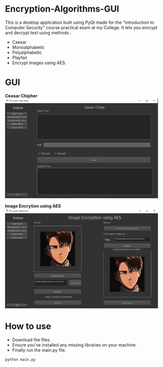 # Encryption-Algorithms-GUI
This is a desktop application built using PyQt made for the "Introduction to Computer Security" course practical exam at my College.
It lets you encrypt and decrypt text using methods :
- Caesar
- Monoalphabetic
- Polyalphabetic
- Playfair
- Encrypt images using AES.

  
# GUI
**Ceasar Chipher** <br>
![Image for GUI](https://github.com/AbdelrahmanSamir12/Encryption-Algorithms-GUI/blob/main/Images/ceasar.png)

**Image Encrytion using AES** <br>
![Image for GUI](https://github.com/AbdelrahmanSamir12/Encryption-Algorithms-GUI/blob/main/Images/Images_AES.png)

# How to use 
- Download the files.
- Ensure you've installed any missing libraries on your machine.
- Finally run the main.py file.
``` 
python main.py
```
